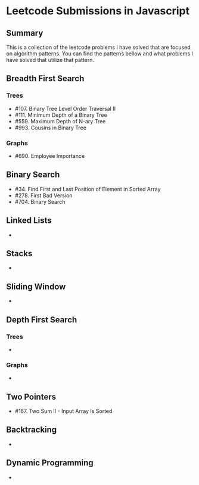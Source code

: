 # Leetcode Submissions in Javascript

## Summary

This is a collection of the leetcode problems I have solved that are focused on algorithm patterns. You can find the patterns bellow and what problems I have solved that utilize that pattern.

## Breadth First Search

### Trees

- \#107. Binary Tree Level Order Traversal II
- \#111. Minimum Depth of a Binary Tree
- \#559. Maximum Depth of N-ary Tree
- \#993. Cousins in Binary Tree

### Graphs

- \#690. Employee Importance

## Binary Search

- \#34. Find First and Last Position of Element in Sorted Array
- \#278. First Bad Version
- \#704. Binary Search

## Linked Lists

-

## Stacks

-

## Sliding Window

-

## Depth First Search

### Trees

-

### Graphs

-

## Two Pointers

- \#167. Two Sum II - Input Array Is Sorted

## Backtracking

-

## Dynamic Programming

-
